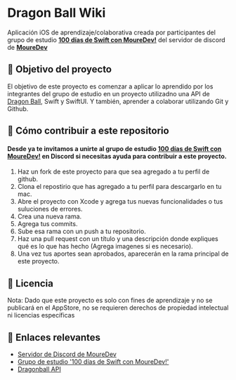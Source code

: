 # Dragon Ball Wiki

Aplicación iOS de aprendizaje/colaborativa creada por participantes del grupo de estudio **[100 días de Swift con MoureDev!](https://discord.com/channels/729672926432985098/1164618377973727263)** del servidor de discord de **[MoureDev](https://discord.gg/mouredev)**

## 🎯 Objetivo del proyecto

El objetivo de este proyecto es comenzar a aplicar lo aprendido por los integrantes del grupo de estudio en un proyecto utilizadno una API de [Dragon Ball](https://web.dragonball-api.com/), Swift y SwiftUI. Y también, aprender a colaborar utilizando Git y Github.

## 🤝 Cómo contribuir a este repositorio
#### Desde ya te invitamos a unirte al grupo de estudio **[100 días de Swift con MoureDev!](https://discord.com/channels/729672926432985098/1164618377973727263)** en Discord si necesitas ayuda para contribuir a este proyecto.

1. Haz un fork de este proyecto para que sea agregado a tu perfil de github.
2. Clona el repostirio que has agregado a tu perfil para descargarlo en tu mac. 
3. Abre el proyecto con Xcode y agrega tus nuevas funcionalidades o tus suluciones de errores.
4. Crea una nueva rama.
5. Agrega tus commits.
6. Sube esa rama con un push a tu repositorio.
6. Haz una pull request con un título y una descripción donde expliques qué es lo que has hecho (Agrega imagenes si es necesario).
7. Una vez tus aportes sean aprobados, aparecerán en la rama principal de este proyecto.

## 🪪 Licencia
Nota: Dado que este proyecto es solo con fines de aprendizaje y no se publicará en el AppStore, no se requieren derechos de propiedad intelectual ni licencias específicas

## 🔗 Enlaces relevantes 
- [Servidor de Discord de MoureDev](https://discord.gg/mouredev)
- [Grupo de estudio '100 días de Swift con MoureDev!'](https://discord.com/channels/729672926432985098/1164618377973727263)
- [Dragonball API](https://web.dragonball-api.com/)

